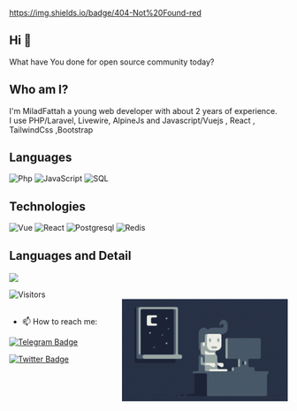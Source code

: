 https://img.shields.io/badge/404-Not%20Found-red
## Hi 👋
What have You done for open source community today?

## Who am I?
I'm MiladFattah a young web developer with about 2 years of experience.
<br>
I use PHP/Laravel, Livewire, AlpineJs and Javascript/Vuejs , React , TailwindCss ,Bootstrap 
<br>

## Languages

![Php](https://img.shields.io/badge/-Php-000?&logo=Php)
![JavaScript](https://img.shields.io/badge/-JavaScript-000?&logo=JavaScript)
![SQL](https://img.shields.io/badge/-SQL-000?&logo=MySQL)

## Technologies

![Vue](https://img.shields.io/badge/-Vuejs-000?&logo=Vuejs)
![React](https://img.shields.io/badge/-React-000?&logo=React)
![Postgresql](https://img.shields.io/badge/-Postgresql-000?&logo=Postgresql)
![Redis](https://img.shields.io/badge/-Redis-000?&logo=Redis)
## Languages and Detail
<p>
    <img align="center" src="https://github-readme-stats.vercel.app/api/top-langs/?username=miladfattah&layout=compact"/>
</p>
    
<img alt="Visitors" src="https://komarev.com/ghpvc/?username=miladfattah&style=flat&labelColor=black&logo=github&label=PROFILE+VIEWS&color=29bf12"/>

<br>
<img alt="Night Coding" src="https://raw.githubusercontent.com/AVS1508/AVS1508/master/assets/Night-Coding.gif" align="right"/>
<br>

- 📫 How to reach me: 

[![Telegram Badge](https://img.shields.io/badge/-Telegram-blue?style=flat&logo=telegram&logoColor=white&link=https://t.me/fattahmilad)](https://t.me/fattahmilad)

[![Twitter Badge](https://img.shields.io/badge/-Twitter-blue?style=flat&logo=twitter&logoColor=white&link=https://twitter.com/miladfattah)](https://twitter.com/miladfattah)
